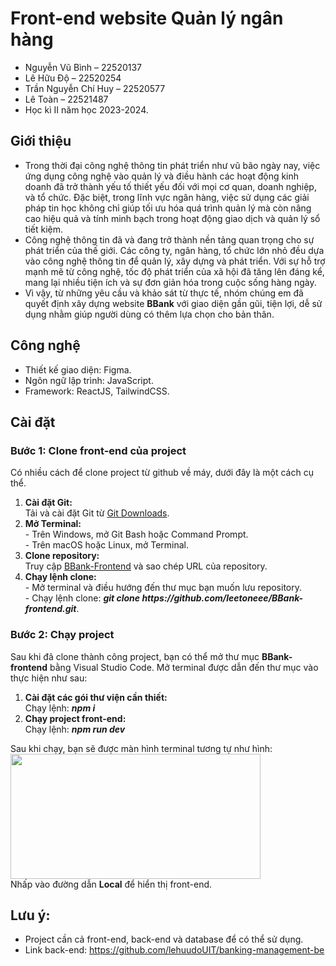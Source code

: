 # Front-end website Quản lý ngân hàng
*	Nguyễn Vũ Bình – 22520137
*	Lê Hữu Độ – 22520254
*	Trần Nguyễn Chí Huy – 22520577
*	Lê Toàn – 22521487
* Học kì II năm học 2023-2024.

## Giới thiệu
* Trong thời đại công nghệ thông tin phát triển như vũ bão ngày nay, việc ứng dụng công nghệ vào quản lý và điều hành các hoạt động kinh doanh đã trở thành yếu tố thiết yếu đối với mọi cơ quan, doanh nghiệp, và tổ chức. Đặc biệt, trong lĩnh vực ngân hàng, việc sử dụng các giải pháp tin học không chỉ giúp tối ưu hóa quá trình quản lý mà còn nâng cao hiệu quả và tính minh bạch trong hoạt động giao dịch và quản lý sổ tiết kiệm.
* Công nghệ thông tin đã và đang trở thành nền tảng quan trọng cho sự phát triển của thế giới. Các công ty, ngân hàng, tổ chức lớn nhỏ đều dựa vào công nghệ thông tin để quản lý, xây dựng và phát triển. Với sự hỗ trợ mạnh mẽ từ công nghệ, tốc độ phát triển của xã hội đã tăng lên đáng kể, mang lại nhiều tiện ích và sự đơn giản hóa trong cuộc sống hàng ngày.
* Vì vậy, từ những yêu cầu và khảo sát từ thực tế, nhóm chúng em đã quyết định xây dựng website <b>BBank</b> với giao diện gần gũi, tiện lợi, dễ sử dụng nhằm giúp người dùng có thêm lựa chọn cho bản thân.

## Công nghệ
* Thiết kế giao diện: Figma.
* Ngôn ngữ lập trình: JavaScript.
* Framework: ReactJS, TailwindCSS.

## Cài đặt
### Bước 1: Clone front-end của project
Có nhiều cách để clone project từ github về máy, dưới đây là một cách cụ thể.
<ol>
  <li>
    <span style="display: block;"><b>Cài đặt Git:</b><br></span>
    <div>Tải và cài đặt Git từ <a href="https://git-scm.com/downloads">Git Downloads</a>.</div>
  </li>
  <li>
    <span style="display: block;"><b>Mở Terminal:</b><br></span>
    <div>- Trên Windows, mở Git Bash hoặc Command Prompt.</div>
    <div>- Trên macOS hoặc Linux, mở Terminal.</div>
  </li>
  <li>
    <span style="display: block;"><b>Clone repository:</b><br></span>
    <div>Truy cập <a href="https://github.com/leetoneee/BBank-frontend">BBank-Frontend</a> và sao chép URL của repository.</div>
  </li>
  <li>
    <span style="display: block;"><b>Chạy lệnh clone:</b><br></span>
    <div>- Mở terminal và điều hướng đến thư mục bạn muốn lưu repository.</div>
    <div>- Chạy lệnh clone: <b><em>git clone https://github.com/leetoneee/BBank-frontend.git</em></b>.</div>
  </li>
</ol>

### Bước 2: Chạy project
Sau khi đã clone thành công project, bạn có thể mở thư mục <b>BBank-frontend</b> bằng Visual Studio Code. Mở terminal được dẫn đến thư mục vào thực hiện như sau:
<ol>
  <li>
    <span style="display: block;"><b>Cài đặt các gói thư viện cần thiết:</b><br></span>
    <div>Chạy lệnh: <b><em>npm i</em></b></div>
  </li>
  <li>
    <span style="display: block;"><b>Chạy project front-end:</b><br></span>
    <div>Chạy lệnh: <b><em>npm run dev</em></b></div>
  </li>
</ol>
Sau khi chạy, bạn sẽ được màn hình terminal tương tự như hình:
<div><img src="https://github.com/leetoneee/BBank-frontend/assets/127734828/05d87304-32f0-4bf5-92cd-66584863dea3" width="400" height="200" style="display: block;"/></div>
Nhấp vào đường dẫn <b>Local</b> để hiển thị front-end.

## Lưu ý:
* Project cần cả front-end, back-end và database để có thể sử dụng.
* Link back-end: https://github.com/lehuudoUIT/banking-management-be


